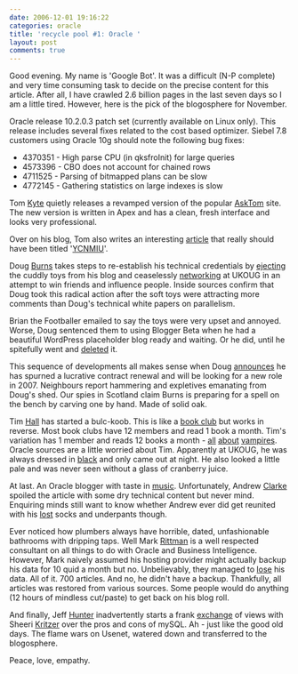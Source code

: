 ```yaml
---
date: 2006-12-01 19:16:22
categories: oracle
title: 'recycle pool #1: Oracle '
layout: post
comments: true
---
```

Good evening. My name is 'Google Bot'. It was a difficult (N-P complete)
and very time consuming task to decide on the precise content for this
article. After all, I have crawled 2.6 billion pages in the last seven
days so I am a little tired. However, here is the pick of the
blogosphere for November.

Oracle release 10.2.0.3 patch set (currently available on Linux only).
This release includes several fixes related to the cost based optimizer.
Siebel 7.8 customers using Oracle 10g should note the following bug
fixes:

-   4370351 - High parse CPU (in qksfroInit) for large queries
-   4573396 - CBO does not account for chained rows
-   4711525 - Parsing of bitmapped plans can be slow
-   4772145 - Gathering statistics on large indexes is slow

Tom [Kyte](http://tkyte.blogspot.com/) quietly releases a revamped
version of the popular
[AskTom](http://govt.oracle.com/pls/apex/f?p=100:1:3621840761986277)
site. The new version is written in Apex and has a clean, fresh
interface and looks very professional.

Over on his blog, Tom also writes an interesting
[article](http://tkyte.blogspot.com/2006/11/see-you-just-cannot-make-this-stuff-up.html)
that really should have been titled
'[YCNMIU](http://www.nbrightside.com/blog/2006/11/23/ycnmiu/)'.

Doug [Burns](http://oracledoug.com/serendipity/) takes steps to
re-establish his technical credentials by
[ejecting](http://oracledoug.com/serendipity/index.php?/archives/1140-A-Sad-Announcement.html)
the cuddly toys from his blog and ceaselessly
[networking](http://www.flickr.com/photos/markrittman/299646683/in/set-72157594380437598/)
at UKOUG in an attempt to win friends and influence people. Inside
sources confirm that Doug took this radical action after the soft toys
were attracting more comments than Doug's technical white papers on
parallelism.

Brian the Footballer emailed to say the toys were very upset and
annoyed. Worse, Doug sentenced them to using Blogger Beta when he had a
beautiful WordPress placeholder blog ready and waiting. Or he did, until
he spitefully went and [deleted](http://oracledoug.wordpress.com/) it.

This sequence of developments all makes sense when Doug
[announces](http://oracledoug.com/serendipity/index.php?/archives/1149-Reverse-Job-Advert.html)
he has spurned a lucrative contract renewal and will be looking for a
new role in 2007. Neighbours report hammering and expletives emanating
from Doug's shed. Our spies in Scotland claim Burns is preparing for a
spell on the bench by carving one by hand. Made of solid oak.

Tim [Hall](http://www.oracle-base.com/blog/) has started a bulc-koob.
This is like a 
[book club](http://www.nbrightside.com/blog/2006/11/28/testing-debut-at-book-club/)
but works in reverse. Most book clubs have 12 members and read 1 book a
month. Tim's variation has 1 member and reads 12 books a month -
[all](http://www.oracle-base.com/blog/2006/11/23/the-blood-canticle/)
[about](http://www.oracle-base.com/blog/2006/11/20/blackwood-farm/)
[vampires](http://www.oracle-base.com/blog/2006/11/25/pandora/).
Oracle sources are a little worried about Tim. Apparently at UKOUG, he was
always dressed in
[black](http://www.flickr.com/photos/markrittman/299646279/in/set-72157594380437598/)
and only came out at night. He also looked a little pale and was never
seen without a glass of cranberry juice.

At last. An Oracle blogger with taste in
[music](http://radiofreetooting.blogspot.com/2006/12/repetition.html).
Unfortunately, Andrew [Clarke](http://radiofreetooting.blogspot.com/)
spoiled the article with some dry technical content but never mind.
Enquiring minds still want to know whether Andrew ever did get reunited
with his
[lost](http://radiofreetooting.blogspot.com/2006/11/ukoug-2006-day-one.html)
socks and underpants though.

Ever noticed how plumbers always have horrible, dated, unfashionable
bathrooms with dripping taps. Well Mark
[Rittman](http://www.rittman.net/) is a well respected consultant on all
things to do with Oracle and Business Intelligence. However, Mark
naively assumed his hosting provider might actually backup his data for
10 quid a month but no. Unbelievably, they managed to
[lose](http://www.rittman.net/2006/11/15/wheres-everything-gone/) his
data. All of it. 700 articles. And no, he didn't have a backup.
Thankfully, all articles was restored from various sources. Some people
would do anything (12 hours of mindless cut/paste) to get back on his
blog roll.

And finally, Jeff [Hunter](http://marist89.blogspot.com/) inadvertently
starts a frank
[exchange](http://marist89.blogspot.com/2006/11/where-am-i-deploying-mysql-revisited.html)
of views with Sheeri [Kritzer](http://sheeri.net/) over the pros and
cons of mySQL. Ah - just like the good old days. The flame wars on
Usenet, watered down and transferred to the blogosphere.

Peace, love, empathy.

